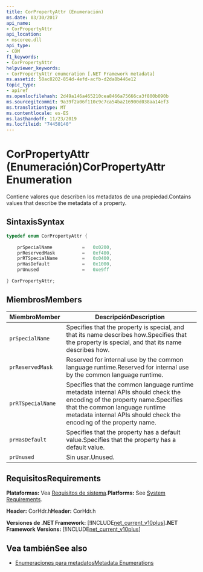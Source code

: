 ```yaml
---
title: CorPropertyAttr (Enumeración)
ms.date: 03/30/2017
api_name:
- CorPropertyAttr
api_location:
- mscoree.dll
api_type:
- COM
f1_keywords:
- CorPropertyAttr
helpviewer_keywords:
- CorPropertyAttr enumeration [.NET Framework metadata]
ms.assetid: 58ac8202-854d-4efd-acfb-d2da8b446e12
topic_type:
- apiref
ms.openlocfilehash: 2d49a146a465210cea8466a75666ca3f800b090b
ms.sourcegitcommit: 9a39f2a06f110c9c7ca54ba216900d038aa14ef3
ms.translationtype: MT
ms.contentlocale: es-ES
ms.lasthandoff: 11/23/2019
ms.locfileid: "74450140"
---
```

# <a name="corpropertyattr-enumeration"></a><span data-ttu-id="923b3-102">CorPropertyAttr (Enumeración)</span><span class="sxs-lookup"><span data-stu-id="923b3-102">CorPropertyAttr Enumeration</span></span>
<span data-ttu-id="923b3-103">Contiene valores que describen los metadatos de una propiedad.</span><span class="sxs-lookup"><span data-stu-id="923b3-103">Contains values that describe the metadata of a property.</span></span>  
  
## <a name="syntax"></a><span data-ttu-id="923b3-104">Sintaxis</span><span class="sxs-lookup"><span data-stu-id="923b3-104">Syntax</span></span>  
  
```cpp  
typedef enum CorPropertyAttr {  
  
    prSpecialName           =   0x0200,   
    prReservedMask          =   0xf400,  
    prRTSpecialName         =   0x0400,  
    prHasDefault            =   0x1000,  
    prUnused                =   0xe9ff  
  
} CorPropertyAttr;  
```  
  
## <a name="members"></a><span data-ttu-id="923b3-105">Miembros</span><span class="sxs-lookup"><span data-stu-id="923b3-105">Members</span></span>  
  
|<span data-ttu-id="923b3-106">Miembro</span><span class="sxs-lookup"><span data-stu-id="923b3-106">Member</span></span>|<span data-ttu-id="923b3-107">Descripción</span><span class="sxs-lookup"><span data-stu-id="923b3-107">Description</span></span>|  
|------------|-----------------|  
|`prSpecialName`|<span data-ttu-id="923b3-108">Specifies that the property is special, and that its name describes how.</span><span class="sxs-lookup"><span data-stu-id="923b3-108">Specifies that the property is special, and that its name describes how.</span></span>|  
|`prReservedMask`|<span data-ttu-id="923b3-109">Reserved for internal use by the common language runtime.</span><span class="sxs-lookup"><span data-stu-id="923b3-109">Reserved for internal use by the common language runtime.</span></span>|  
|`prRTSpecialName`|<span data-ttu-id="923b3-110">Specifies that the common language runtime metadata internal APIs should check the encoding of the property name.</span><span class="sxs-lookup"><span data-stu-id="923b3-110">Specifies that the common language runtime metadata internal APIs should check the encoding of the property name.</span></span>|  
|`prHasDefault`|<span data-ttu-id="923b3-111">Specifies that the property has a default value.</span><span class="sxs-lookup"><span data-stu-id="923b3-111">Specifies that the property has a default value.</span></span>|  
|`prUnused`|<span data-ttu-id="923b3-112">Sin usar.</span><span class="sxs-lookup"><span data-stu-id="923b3-112">Unused.</span></span>|  
  
## <a name="requirements"></a><span data-ttu-id="923b3-113">Requisitos</span><span class="sxs-lookup"><span data-stu-id="923b3-113">Requirements</span></span>  
 <span data-ttu-id="923b3-114">**Plataformas:** Vea [Requisitos de sistema](../../../../docs/framework/get-started/system-requirements.md).</span><span class="sxs-lookup"><span data-stu-id="923b3-114">**Platforms:** See [System Requirements](../../../../docs/framework/get-started/system-requirements.md).</span></span>  
  
 <span data-ttu-id="923b3-115">**Header:** CorHdr.h</span><span class="sxs-lookup"><span data-stu-id="923b3-115">**Header:** CorHdr.h</span></span>  
  
 <span data-ttu-id="923b3-116">**Versiones de .NET Framework:** [!INCLUDE[net_current_v10plus](../../../../includes/net-current-v10plus-md.md)]</span><span class="sxs-lookup"><span data-stu-id="923b3-116">**.NET Framework Versions:** [!INCLUDE[net_current_v10plus](../../../../includes/net-current-v10plus-md.md)]</span></span>  
  
## <a name="see-also"></a><span data-ttu-id="923b3-117">Vea también</span><span class="sxs-lookup"><span data-stu-id="923b3-117">See also</span></span>

- [<span data-ttu-id="923b3-118">Enumeraciones para metadatos</span><span class="sxs-lookup"><span data-stu-id="923b3-118">Metadata Enumerations</span></span>](../../../../docs/framework/unmanaged-api/metadata/metadata-enumerations.md)
